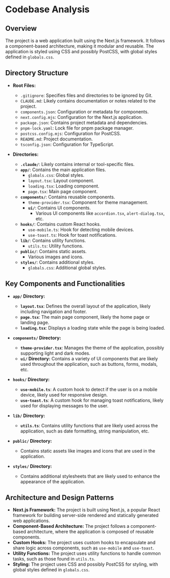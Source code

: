 # Codebase Analysis

## Overview
The project is a web application built using the Next.js framework. It follows a component-based architecture, making it modular and reusable. The application is styled using CSS and possibly PostCSS, with global styles defined in `globals.css`.

## Directory Structure
- **Root Files:**
  - `.gitignore`: Specifies files and directories to be ignored by Git.
  - `CLAUDE.md`: Likely contains documentation or notes related to the project.
  - `components.json`: Configuration or metadata for components.
  - `next.config.mjs`: Configuration for the Next.js application.
  - `package.json`: Contains project metadata and dependencies.
  - `pnpm-lock.yaml`: Lock file for pnpm package manager.
  - `postcss.config.mjs`: Configuration for PostCSS.
  - `README.md`: Project documentation.
  - `tsconfig.json`: Configuration for TypeScript.

- **Directories:**
  - **`.claude/`**: Likely contains internal or tool-specific files.
  - **`app/`**: Contains the main application files.
    - `globals.css`: Global styles.
    - `layout.tsx`: Layout component.
    - `loading.tsx`: Loading component.
    - `page.tsx`: Main page component.
  - **`components/`**: Contains reusable components.
    - `theme-provider.tsx`: Component for theme management.
    - **`ui/`**: Contains UI components.
      - Various UI components like `accordion.tsx`, `alert-dialog.tsx`, etc.
  - **`hooks/`**: Contains custom React hooks.
    - `use-mobile.ts`: Hook for detecting mobile devices.
    - `use-toast.ts`: Hook for toast notifications.
  - **`lib/`**: Contains utility functions.
    - `utils.ts`: Utility functions.
  - **`public/`**: Contains static assets.
    - Various images and icons.
  - **`styles/`**: Contains additional styles.
    - `globals.css`: Additional global styles.

## Key Components and Functionalities
- **`app/` Directory:**
  - **`layout.tsx`**: Defines the overall layout of the application, likely including navigation and footer.
  - **`page.tsx`**: The main page component, likely the home page or landing page.
  - **`loading.tsx`**: Displays a loading state while the page is being loaded.

- **`components/` Directory:**
  - **`theme-provider.tsx`**: Manages the theme of the application, possibly supporting light and dark modes.
  - **`ui/` Directory:** Contains a variety of UI components that are likely used throughout the application, such as buttons, forms, modals, etc.

- **`hooks/` Directory:**
  - **`use-mobile.ts`**: A custom hook to detect if the user is on a mobile device, likely used for responsive design.
  - **`use-toast.ts`**: A custom hook for managing toast notifications, likely used for displaying messages to the user.

- **`lib/` Directory:**
  - **`utils.ts`**: Contains utility functions that are likely used across the application, such as date formatting, string manipulation, etc.

- **`public/` Directory:**
  - Contains static assets like images and icons that are used in the application.

- **`styles/` Directory:**
  - Contains additional stylesheets that are likely used to enhance the appearance of the application.

## Architecture and Design Patterns
- **Next.js Framework:** The project is built using Next.js, a popular React framework for building server-side rendered and statically generated web applications.
- **Component-Based Architecture:** The project follows a component-based architecture, where the application is composed of reusable components.
- **Custom Hooks:** The project uses custom hooks to encapsulate and share logic across components, such as `use-mobile` and `use-toast`.
- **Utility Functions:** The project uses utility functions to handle common tasks, such as those found in `utils.ts`.
- **Styling:** The project uses CSS and possibly PostCSS for styling, with global styles defined in `globals.css`.